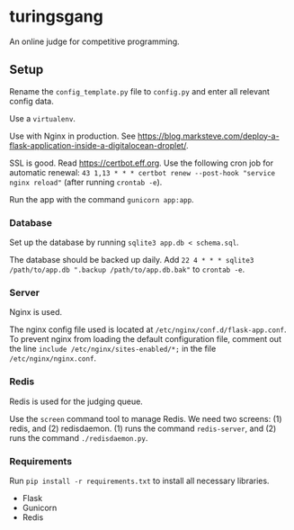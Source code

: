 # turingsgang
An online judge for competitive programming.

## Setup

Rename the `config_template.py` file to `config.py` and enter all relevant config data.

Use a `virtualenv`.

Use with Nginx in production. See https://blog.marksteve.com/deploy-a-flask-application-inside-a-digitalocean-droplet/.

SSL is good. Read https://certbot.eff.org. Use the following cron job for automatic renewal: `43 1,13 * * * certbot renew --post-hook "service nginx reload"` (after running `crontab -e`).

Run the app with the command `gunicorn app:app`.


### Database

Set up the database by running `sqlite3 app.db < schema.sql`.

The database should be backed up daily. Add `22 4 * * * sqlite3 /path/to/app.db ".backup /path/to/app.db.bak"` to `crontab -e`.

### Server

Nginx is used.

The nginx config file used is located at `/etc/nginx/conf.d/flask-app.conf`. To prevent nginx from loading the default configuration file, comment out the line `include /etc/nginx/sites-enabled/*;` in the file `/etc/nginx/nginx.conf`.


### Redis

Redis is used for the judging queue.

Use the `screen` command tool to manage Redis. We need two screens: (1) redis, and (2) redisdaemon. (1) runs the command `redis-server`, and (2) runs the command `./redisdaemon.py`.

### Requirements

Run `pip install -r requirements.txt` to install all necessary libraries.

- Flask
- Gunicorn
- Redis
